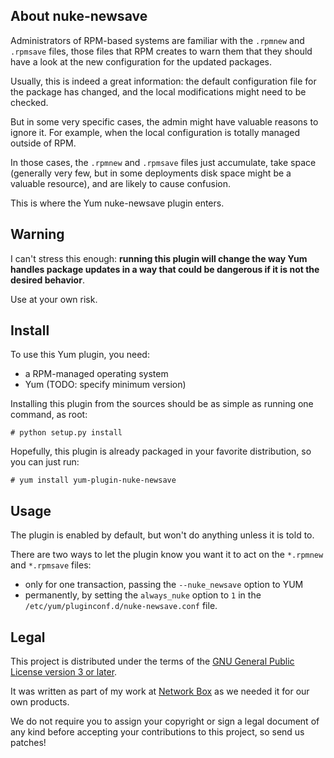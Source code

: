 ## About nuke-newsave

Administrators of RPM-based systems are familiar with the `.rpmnew` and
`.rpmsave` files, those files that RPM creates to warn them that they should
have a look at the new configuration for the updated packages.

Usually, this is indeed a great information: the default configuration file for
the package has changed, and the local modifications might need to be checked.

But in some very specific cases, the admin might have valuable reasons to
ignore it. For example, when the local configuration is totally managed outside
of RPM.

In those cases, the `.rpmnew` and `.rpmsave` files just accumulate, take space
(generally very few, but in some deployments disk space might be a valuable
resource), and are likely to cause confusion.

This is where the Yum nuke-newsave plugin enters.


## Warning

I can't stress this enough: **running this plugin will change the way Yum
handles package updates in a way that could be dangerous if it is not the
desired behavior**.

Use at your own risk.


## Install

To use this Yum plugin, you need:

* a RPM-managed operating system
* Yum (TODO: specify minimum version)

Installing this plugin from the sources should be as simple as running one
command, as root:

```
# python setup.py install
```

Hopefully, this plugin is already packaged in your favorite distribution, so
you can just run:

```
# yum install yum-plugin-nuke-newsave
```


## Usage

The plugin is enabled by default, but won't do anything unless it is told to.

There are two ways to let the plugin know you want it to act on the `*.rpmnew`
and `*.rpmsave` files:

* only for one transaction, passing the `--nuke_newsave` option to YUM
* permanently, by setting the `always_nuke` option to `1` in the
  `/etc/yum/pluginconf.d/nuke-newsave.conf` file.


## Legal

This project is distributed under the terms of the
[GNU General Public License version 3 or later](http://www.gnu.org/licenses/gpl.html).

It was written as part of my work at [Network Box](http://www.network-box.com)
as we needed it for our own products.

We do not require you to assign your copyright or sign a legal document of any
kind before accepting your contributions to this project, so send us patches!

